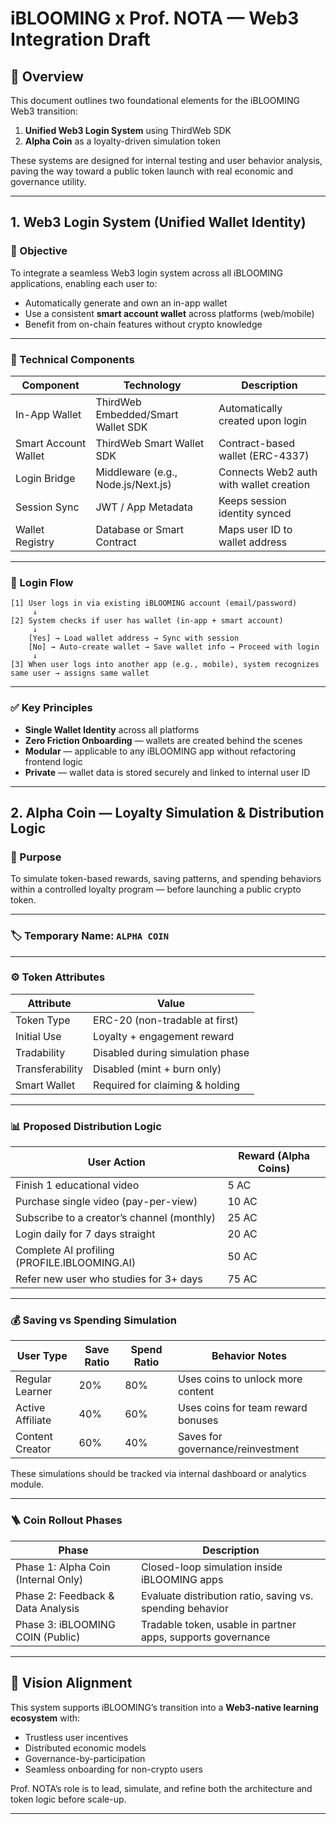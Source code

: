 # iBLOOMING x Prof. NOTA — Web3 Integration Draft

## 🧩 Overview

This document outlines two foundational elements for the iBLOOMING Web3 transition:
1. **Unified Web3 Login System** using ThirdWeb SDK
2. **Alpha Coin** as a loyalty-driven simulation token

These systems are designed for internal testing and user behavior analysis, paving the way toward a public token launch with real economic and governance utility.

---

## 1. Web3 Login System (Unified Wallet Identity)

### 🎯 Objective

To integrate a seamless Web3 login system across all iBLOOMING applications, enabling each user to:
- Automatically generate and own an in-app wallet
- Use a consistent **smart account wallet** across platforms (web/mobile)
- Benefit from on-chain features without crypto knowledge

---

### 🔧 Technical Components

| Component             | Technology                         | Description |
|-----------------------|-------------------------------------|-------------|
| In-App Wallet         | ThirdWeb Embedded/Smart Wallet SDK | Automatically created upon login |
| Smart Account Wallet  | ThirdWeb Smart Wallet SDK          | Contract-based wallet (ERC-4337) |
| Login Bridge          | Middleware (e.g., Node.js/Next.js) | Connects Web2 auth with wallet creation |
| Session Sync          | JWT / App Metadata                 | Keeps session identity synced |
| Wallet Registry       | Database or Smart Contract         | Maps user ID to wallet address |

---

### 🔄 Login Flow

```plaintext
[1] User logs in via existing iBLOOMING account (email/password)
     ↓
[2] System checks if user has wallet (in-app + smart account)
     ↓
    [Yes] → Load wallet address → Sync with session
    [No] → Auto-create wallet → Save wallet info → Proceed with login
     ↓
[3] When user logs into another app (e.g., mobile), system recognizes same user → assigns same wallet
```

---

### ✅ Key Principles

- **Single Wallet Identity** across all platforms
- **Zero Friction Onboarding** — wallets are created behind the scenes
- **Modular** — applicable to any iBLOOMING app without refactoring frontend logic
- **Private** — wallet data is stored securely and linked to internal user ID

---

## 2. Alpha Coin — Loyalty Simulation & Distribution Logic

### 🎯 Purpose

To simulate token-based rewards, saving patterns, and spending behaviors within a controlled loyalty program — before launching a public crypto token.

---

### 🏷 Temporary Name: `ALPHA COIN`

---

### ⚙️ Token Attributes

| Attribute       | Value |
|----------------|-------|
| Token Type      | ERC-20 (non-tradable at first) |
| Initial Use     | Loyalty + engagement reward |
| Tradability     | Disabled during simulation phase |
| Transferability | Disabled (mint + burn only) |
| Smart Wallet    | Required for claiming & holding |

---

### 📊 Proposed Distribution Logic

| User Action                                                  | Reward (Alpha Coins) |
|--------------------------------------------------------------|-----------------------|
| Finish 1 educational video                                   | 5 AC                  |
| Purchase single video (pay-per-view)                         | 10 AC                 |
| Subscribe to a creator’s channel (monthly)                   | 25 AC                 |
| Login daily for 7 days straight                              | 20 AC                 |
| Complete AI profiling (PROFILE.IBLOOMING.AI)                 | 50 AC                 |
| Refer new user who studies for 3+ days                       | 75 AC                 |

---

### 💰 Saving vs Spending Simulation

| User Type         | Save Ratio | Spend Ratio | Behavior Notes |
|-------------------|------------|-------------|----------------|
| Regular Learner   | 20%        | 80%         | Uses coins to unlock more content |
| Active Affiliate  | 40%        | 60%         | Uses coins for team reward bonuses |
| Content Creator   | 60%        | 40%         | Saves for governance/reinvestment |

These simulations should be tracked via internal dashboard or analytics module.

---

### 🪜 Coin Rollout Phases

| Phase | Description |
|-------|-------------|
| Phase 1: Alpha Coin (Internal Only) | Closed-loop simulation inside iBLOOMING apps |
| Phase 2: Feedback & Data Analysis   | Evaluate distribution ratio, saving vs. spending behavior |
| Phase 3: iBLOOMING COIN (Public)    | Tradable token, usable in partner apps, supports governance |

---

## 🌱 Vision Alignment

This system supports iBLOOMING’s transition into a **Web3-native learning ecosystem** with:
- Trustless user incentives
- Distributed economic models
- Governance-by-participation
- Seamless onboarding for non-crypto users

Prof. NOTA’s role is to lead, simulate, and refine both the architecture and token logic before scale-up.

---